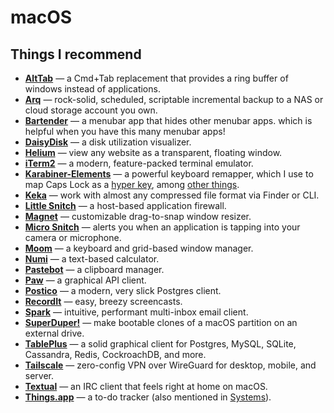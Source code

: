 # macOS

## Things I recommend
- [**AltTab**](https://github.com/lwouis/alt-tab-macos) — a Cmd+Tab replacement that provides a ring buffer of windows instead of applications.
- [**Arq**](https://www.arqbackup.com) — rock-solid, scheduled, scriptable incremental backup to a NAS or cloud storage account you own.
- [**Bartender**](https://www.macbartender.com) — a menubar app that hides other menubar apps. which is helpful when you have this many menubar apps!
- [**DaisyDisk**](https://daisydiskapp.com) — a disk utilization visualizer.
- [**Helium**](https://apps.apple.com/us/app/helium/id1054607607?mt=12) — view any website as a transparent, floating window.
- [**iTerm2**](https://iterm2.com) — a modern, feature-packed terminal emulator.
- [**Karabiner-Elements**](https://github.com/tekezo/Karabiner-Elements) — a powerful keyboard remapper, which I use to map Caps Lock as a [hyper key](./hyper-shortcuts.md), among [other things](https://github.com/shockey/dotfiles/tree/master/karabiner).
- [**Keka**](https://www.keka.io/en/) — work with almost any compressed file format via Finder or CLI.
- [**Little Snitch**](https://www.obdev.at/products/littlesnitch/index.html) — a host-based application firewall.
- [**Magnet**](https://magnet.crowdcafe.com) — customizable drag-to-snap window resizer.
- [**Micro Snitch**](https://obdev.at/products/microsnitch/index.html) — alerts you when an application is tapping into your camera or microphone.
- [**Moom**](https://manytricks.com/moom/) — a keyboard and grid-based window manager.
- [**Numi**](https://numi.app) — a text-based calculator.
- [**Pastebot**](https://tapbots.com/pastebot/) — a clipboard manager.
- [**Paw**](https://paw.cloud) — a graphical API client.
- [**Postico**](https://eggerapps.at/postico/) — a modern, very slick Postgres client.
- [**RecordIt**](https://recordit.co) — easy, breezy screencasts.
- [**Spark**](https://sparkmailapp.com) — intuitive, performant multi-inbox email client.
- [**SuperDuper!**](https://www.shirt-pocket.com/SuperDuper/SuperDuperDescription.html) — make bootable clones of a macOS partition on an external drive.
- [**TablePlus**](https://tableplus.com) — a solid graphical client for Postgres, MySQL, SQLite, Cassandra, Redis, CockroachDB, and more.
- [**Tailscale**](https://tailscale.com) — zero-config VPN over WireGuard for desktop, mobile, and server.
- [**Textual**](https://www.codeux.com/textual/) — an IRC client that feels right at home on macOS.
- [**Things.app**](https://culturedcode.com/things/) — a to-do tracker (also mentioned in [Systems](../systems/systems.md)).